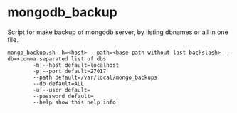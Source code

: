 # mongodb_backup
Script for make backup of mongodb server, by listing dbnames or all in one file.

```
mongo_backup.sh -h=<host> --path=<base path without last backslash> --db=<comma separated list of dbs
        -h|--host default=localhost
        -p|--port default=27017
        --path default=/var/local/mongo_backups
        --db default=ALL
        -u|--user default=
        --password default=
        --help show this help info
```
